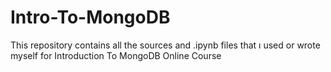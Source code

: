 # Intro-To-MongoDB
This repository contains all the sources and .ipynb files that ı used or wrote myself for Introduction To MongoDB Online Course
